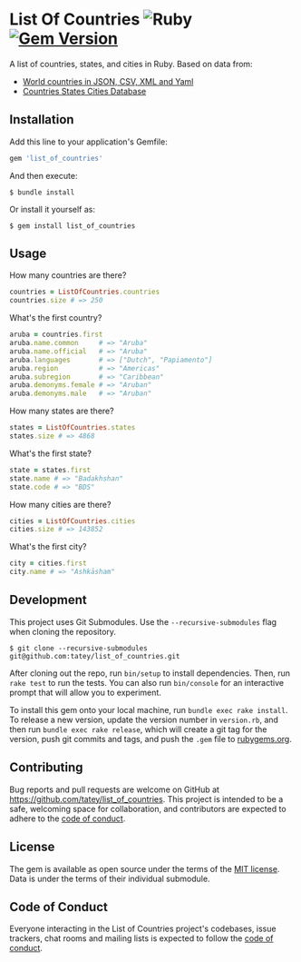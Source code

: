 # List Of Countries ![Ruby](https://github.com/tatey/list_of_countries/workflows/Ruby/badge.svg) [![Gem Version](https://badge.fury.io/rb/list_of_countries.svg)](https://badge.fury.io/rb/list_of_countries)

A list of countries, states, and cities in Ruby. Based on data from:

- [World countries in JSON, CSV, XML and Yaml](https://github.com/mledoze/countries)
- [Countries States Cities Database](https://github.com/dr5hn/countries-states-cities-database)

## Installation

Add this line to your application's Gemfile:

``` ruby
gem 'list_of_countries'
```

And then execute:

    $ bundle install

Or install it yourself as:

    $ gem install list_of_countries

## Usage

How many countries are there?

``` ruby
countries = ListOfCountries.countries
countries.size # => 250
```

What's the first country?

``` ruby
aruba = countries.first
aruba.name.common     # => "Aruba"
aruba.name.official   # => "Aruba"
aruba.languages       # => ["Dutch", "Papiamento"]
aruba.region          # => "Americas"
aruba.subregion       # => "Caribbean"
aruba.demonyms.female # => "Aruban"
aruba.demonyms.male   # => "Aruban"
```

How many states are there?

``` ruby
states = ListOfCountries.states
states.size # => 4868
```

What's the first state?

``` ruby
state = states.first
state.name # => "Badakhshan"
state.code # => "BDS"
```

How many cities are there?

``` ruby
cities = ListOfCountries.cities
cities.size # => 143852
```

What's the first city?

``` ruby
city = cities.first
city.name # => "Ashkāsham"
```

## Development

This project uses Git Submodules. Use the `--recursive-submodules` flag when cloning the repository.

    $ git clone --recursive-submodules git@github.com:tatey/list_of_countries.git

After cloning out the repo, run `bin/setup` to install dependencies. Then, run `rake test` to run the tests. You can also run `bin/console` for an interactive prompt that will allow you to experiment.

To install this gem onto your local machine, run `bundle exec rake install`. To release a new version, update the version number in `version.rb`, and then run `bundle exec rake release`, which will create a git tag for the version, push git commits and tags, and push the `.gem` file to [rubygems.org](https://rubygems.org).

## Contributing

Bug reports and pull requests are welcome on GitHub at https://github.com/tatey/list_of_countries. This project is intended to be a safe, welcoming space for collaboration, and contributors are expected to adhere to the [code of conduct](https://github.com/tatey/list_of_countries/blob/master/CODE_OF_CONDUCT.md).

## License

The gem is available as open source under the terms of the [MIT license](https://github.com/tatey/list_of_countries/blob/master/LICENSE.txt). Data is under the terms of their individual submodule.

## Code of Conduct

Everyone interacting in the List of Countries project's codebases, issue trackers, chat rooms and mailing lists is expected to follow the [code of conduct](https://github.com/[USERNAME]/list_of_countries/blob/master/CODE_OF_CONDUCT.md).
